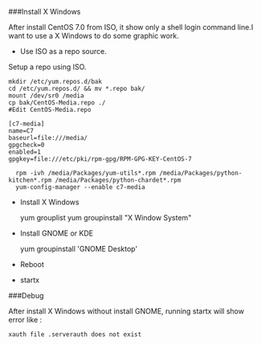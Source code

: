 ###Install X Windows

After install CentOS 7.0 from ISO, it show only a shell login command line.I want to use a X Windows to do some graphic work.

- Use ISO as a repo source.

Setup a repo using ISO.

    mkdir /etc/yum.repos.d/bak
    cd /etc/yum.repos.d/ && mv *.repo bak/
    mount /dev/sr0 /media
    cp bak/CentOS-Media.repo ./
    #Edit CentOS-Media.repo
  ```
  [c7-media]
  name=C7
  baseurl=file:///media/
  gpgcheck=0
  enabled=1
  gpgkey=file:///etc/pki/rpm-gpg/RPM-GPG-KEY-CentOS-7
  ```
      rpm -ivh /media/Packages/yum-utils*.rpm /media/Packages/python-kitchen*.rpm /media/Packages/python-chardet*.rpm
      yum-config-manager --enable c7-media
- Install X Windows

    yum grouplist
    yum groupinstall "X Window System"
  
- Install GNOME or KDE

    yum groupinstall 'GNOME Desktop'
  
- Reboot

- startx

###Debug

After install X Windows without install GNOME, running startx will show error like :
```
xauth file .serverauth does not exist
```
